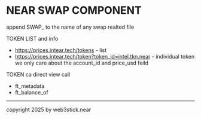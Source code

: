 # NEAR SWAP COMPONENT
append SWAP_ to the name of any swap realted file


TOKEN LIST and info
-  https://prices.intear.tech/tokens - list
- https://prices.intear.tech/token?token_id=intel.tkn.near - individual token
we only care about the account_id and price_usd feild

TOKEN ca direct view call
- ft_metadata
- ft_balance_of



---

copyright 2025 by web3stick.near